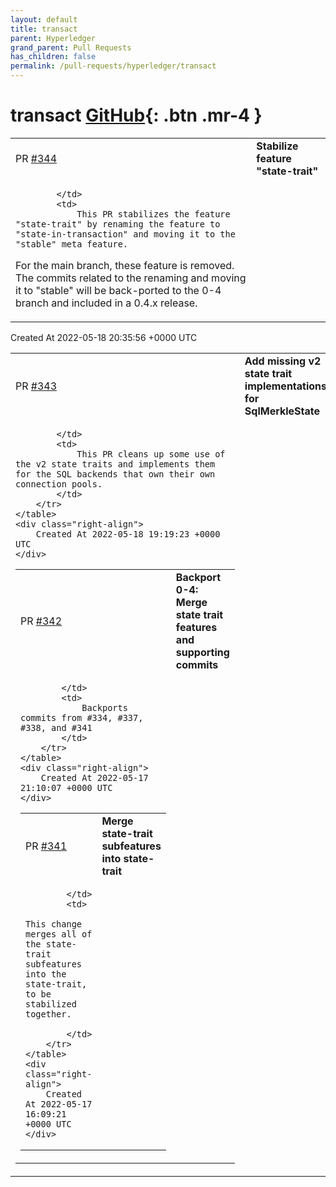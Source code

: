 ```yaml
---
layout: default
title: transact
parent: Hyperledger
grand_parent: Pull Requests
has_children: false
permalink: /pull-requests/hyperledger/transact
---
```


# transact <span class="fs-3 right-align">[GitHub](https://github.com/hyperledger/transact){: .btn .mr-4 }</span>


<div>
    <table>
        <tr>
            <td>
                PR <a href="https://github.com/hyperledger/transact/pull/344" class=".btn">#344</a>
            </td>
            <td>
                <b>
                    Stabilize feature "state-trait"
                </b>
            </td>
        </tr>
        <tr>
            <td>
                
            </td>
            <td>
                This PR stabilizes the feature "state-trait" by renaming the feature to "state-in-transaction" and moving it to the "stable" meta feature.

For the main branch, these feature is removed.  The commits related to the renaming and moving it to "stable" will be back-ported to the 0-4 branch and included in a 0.4.x release.
            </td>
        </tr>
    </table>
    <div class="right-align">
        Created At 2022-05-18 20:35:56 +0000 UTC
    </div>
</div>

<div>
    <table>
        <tr>
            <td>
                PR <a href="https://github.com/hyperledger/transact/pull/343" class=".btn">#343</a>
            </td>
            <td>
                <b>
                    Add missing v2 state trait implementations for SqlMerkleState
                </b>
            </td>
        </tr>
        <tr>
            <td>
                
            </td>
            <td>
                This PR cleans up some use of the v2 state traits and implements them for the SQL backends that own their own connection pools.
            </td>
        </tr>
    </table>
    <div class="right-align">
        Created At 2022-05-18 19:19:23 +0000 UTC
    </div>
</div>

<div>
    <table>
        <tr>
            <td>
                PR <a href="https://github.com/hyperledger/transact/pull/342" class=".btn">#342</a>
            </td>
            <td>
                <b>
                    Backport 0-4: Merge state trait features and supporting commits
                </b>
            </td>
        </tr>
        <tr>
            <td>
                
            </td>
            <td>
                Backports commits from #334, #337, #338, and #341
            </td>
        </tr>
    </table>
    <div class="right-align">
        Created At 2022-05-17 21:10:07 +0000 UTC
    </div>
</div>

<div>
    <table>
        <tr>
            <td>
                PR <a href="https://github.com/hyperledger/transact/pull/341" class=".btn">#341</a>
            </td>
            <td>
                <b>
                    Merge state-trait subfeatures into state-trait
                </b>
            </td>
        </tr>
        <tr>
            <td>
                
            </td>
            <td>
                This change merges all of the state-trait subfeatures into the state-trait, to be stabilized together.

            </td>
        </tr>
    </table>
    <div class="right-align">
        Created At 2022-05-17 16:09:21 +0000 UTC
    </div>
</div>

